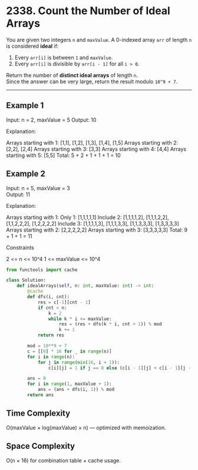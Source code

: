#  2338. Count the Number of Ideal Arrays

You are given two integers `n` and `maxValue`. A 0-indexed array `arr` of length `n` is considered **ideal** if:

1. Every `arr[i]` is between `1` and `maxValue`.
2. Every `arr[i]` is divisible by `arr[i - 1]` for all `i > 0`.

Return the number of **distinct ideal arrays** of length `n`.  
Since the answer can be very large, return the result modulo `10^9 + 7`.

---

##  Example 1


Input: n = 2, maxValue = 5
Output: 10


Explanation:

Arrays starting with 1: [1,1], [1,2], [1,3], [1,4], [1,5]
Arrays starting with 2: [2,2], [2,4]
Arrays starting with 3: [3,3]
Arrays starting with 4: [4,4]
Arrays starting with 5: [5,5]
Total: 5 + 2 + 1 + 1 + 1 = 10

##  Example 2
Input: n = 5, maxValue = 3  
Output: 11

Explanation:

Arrays starting with 1:
Only 1: [1,1,1,1,1]
Include 2: [1,1,1,1,2], [1,1,1,2,2], [1,1,2,2,2], [1,2,2,2,2]
Include 3: [1,1,1,1,3], [1,1,1,3,3], [1,1,3,3,3], [1,3,3,3,3]
Arrays starting with 2: [2,2,2,2,2]
Arrays starting with 3: [3,3,3,3,3]
Total: 9 + 1 + 1 = 11


Constraints

2 <= n <= 10^4
1 <= maxValue <= 10^4



```python
from functools import cache

class Solution:
    def idealArrays(self, n: int, maxValue: int) -> int:
        @cache
        def dfs(i, cnt):
            res = c[-1][cnt - 1]
            if cnt < n:
                k = 2
                while k * i <= maxValue:
                    res = (res + dfs(k * i, cnt + 1)) % mod
                    k += 1
            return res

        mod = 10**9 + 7
        c = [[0] * 16 for _ in range(n)]
        for i in range(n):
            for j in range(min(16, i + 1)):
                c[i][j] = 1 if j == 0 else (c[i - 1][j] + c[i - 1][j - 1]) % mod

        ans = 0
        for i in range(1, maxValue + 1):
            ans = (ans + dfs(i, 1)) % mod
        return ans
```

<h2>Time Complexity</h2>

O(maxValue × log(maxValue) × n) — optimized with memoization.<br>

<h2> Space Complexity</h2>

O(n × 16) for combination table + cache usage.<br>






